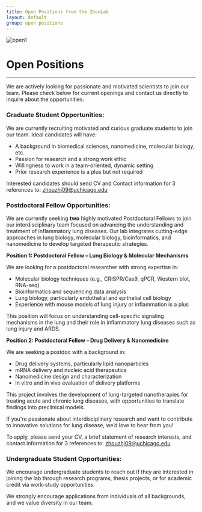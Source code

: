 ```yaml
---
title: Open Positions from the ZhouLab
layout: default
group: open positions
---
```


<img class="img-fluid mx-auto d-block" src="/static/img/open1.jpg" alt="open1" style="paddig-bottom:0.5em;">


# Open Positions
---
We are actively looking for passionate and motivated scientists to join our team. Please check below for current openings and contact us directly to inquire about the opportunities.

### Graduate Student Opportunities:
We are currently recruiting motivated and curious graduate students to join our team.
Ideal candidates will have:
- A background in biomedical sciences, nanomedicine, molecular biology, etc.
- Passion for research and a strong work ethic
- Willingness to work in a team-oriented, dynamic setting
- Prior research experience is a plus but not required

Interested candidates should send CV and Contact information for 3 references to: <a href="zhouzhj09@uchicago.edu/" > zhouzhj09@uchicago.edu </a> 

  
### Postdoctoral Fellow Opportunities:
We are currently seeking <Strong>two</Strong> highly motivated Postdoctoral Fellows to join our interdisciplinary team focused on advancing the understanding and treatment of inflammatory lung diseases. Our lab integrates cutting-edge approaches in lung biology, molecular biology, bioinformatics, and nanomedicine to develop targeted therapeutic strategies.

<Strong>Position 1: Postdoctoral Fellow – Lung Biology & Molecular Mechanisms</Strong>

We are looking for a postdoctoral researcher with strong expertise in:
- Molecular biology techniques (e.g., CRISPR/Cas9, qPCR, Western blot, RNA-seq)
- Bioinformatics and sequencing data analysis
- Lung biology, particularly endothelial and epithelial cell biology
- Experience with mouse models of lung injury or inflammation is a plus

This position will focus on understanding cell-specific signaling mechanisms in the lung and their role in inflammatory lung diseases such as lung injury and ARDS.

<Strong>Position 2: Postdoctoral Fellow – Drug Delivery & Nanomedicine</Strong>

We are seeking a postdoc with a background in:
- Drug delivery systems, particularly lipid nanoparticles
- mRNA delivery and nucleic acid therapeutics
- Nanomedicine design and characterization
- In vitro and in vivo evaluation of delivery platforms

This project involves the development of lung-targeted nanotherapies for treating acute and chronic lung diseases, with opportunities to translate findings into preclinical models.

If you're passionate about interdisciplinary research and want to contribute to innovative solutions for lung disease, we’d love to hear from you!

To apply, please send your CV, a brief statement of research interests, and contact information for 3 references to: <a href="zhouzhj09@uchicago.edu/" > zhouzhj09@uchicago.edu </a>

### Undergraduate Student Opportunities:
We encourage undergraduate students to reach out if they are interested in joining the lab through research programs, thesis projects, or for academic credit via work-study opportunities. 


We strongly encourage applications from individuals of all backgrounds, and we value diversity in our team.  







